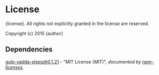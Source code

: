 # License

{license}. All rights not explicitly granted in the license are reserved.

Copyright (c) 2015 {author}

## Dependencies
[gulp-yadda-steps@0.1.21](&quot;https://github.com/Cellarise/gulp-yadda-steps&quot;) - &quot;MIT License (MIT)&quot;, 
*documented by [npm-licenses](http://github.com/AceMetrix/npm-license.git)*.
